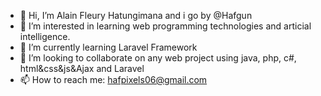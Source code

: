 - 👋 Hi, I’m Alain Fleury Hatungimana and i go by @Hafgun
- 👀 I’m interested in learning web programming technologies and articial intelligence.
- 🌱 I’m currently learning Laravel Framework
- 💞️ I’m looking to collaborate on any web project using java, php, c#, html&css&js&Ajax and Laravel
- 📫 How to reach me: hafpixels06@gmail.com

<!---
Hafgun/Hafgun is a ✨ special ✨ repository because its `README.md` (this file) appears on your GitHub profile.
You can click the Preview link to take a look at your changes.
--->
